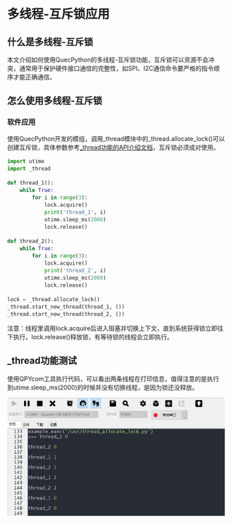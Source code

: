 # 多线程-互斥锁应用
## 什么是多线程-互斥锁

本文介绍如何使用QuecPython的多线程-互斥锁功能，互斥锁可以资源不会冲突，通常用于保护硬件接口通信的完整性，如SPI、I2C通信命令要严格的指令顺序才能正确通信。

## 怎么使用多线程-互斥锁

### 软件应用

使用QuecPython开发的模组，调用\_thread模块中的_thread.allocate_lock()可以创建互斥锁，具体参数参考[_thread功能的API介绍文档](/../../API_reference/zh/QuecPython标准库/_thread-多线程.html)，互斥锁必须成对使用。

```python
import utime
import _thread

def thread_1():
    while True:
        for i in range(3):
            lock.acquire()
            print('thread_1', i)
            utime.sleep_ms(2000)
            lock.release()

def thread_2():
    while True:
        for i in range(3):
            lock.acquire()
            print('thread_2', i)
            utime.sleep_ms(2000)
            lock.release()

lock = _thread.allocate_lock()
_thread.start_new_thread(thread_1, ())
_thread.start_new_thread(thread_2, ())
```
注意：线程里调用lock.acquire后进入阻塞并切换上下文，直到系统获得锁立即往下执行，lock.release()释放锁，有等待锁的线程会立即执行。


## _thread功能测试

使用QPYcom工具执行代码，可以看出两条线程在打印信息，值得注意的是执行到utime.sleep_ms(2000)的时候并没有切换线程，是因为锁还没释放。

![](../media\多线程应用开发/_thread-allocate_lock.png)

